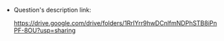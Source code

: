 + Question's description link:

    https://drive.google.com/drive/folders/1RrlYrr9hwDCnlfmNDPhSTB8iPnPF-8OU?usp=sharing